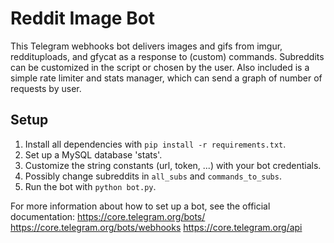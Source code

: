 # Reddit Image Bot

This Telegram webhooks bot delivers images and gifs from imgur, reddituploads, and gfycat as a response to (custom) commands. Subreddits can be customized in the script or chosen by the user. Also included is a simple rate limiter and stats manager, which can send a graph of number of requests by user.

## Setup

1. Install all dependencies with `pip install -r requirements.txt`.
2. Set up a MySQL database 'stats'.
3. Customize the string constants (url, token, ...) with your bot credentials.
4. Possibly change subreddits in `all_subs` and `commands_to_subs`.
5. Run the bot with `python bot.py`.

For more information about how to set up a bot, see the official documentation:
https://core.telegram.org/bots/
https://core.telegram.org/bots/webhooks
https://core.telegram.org/api
